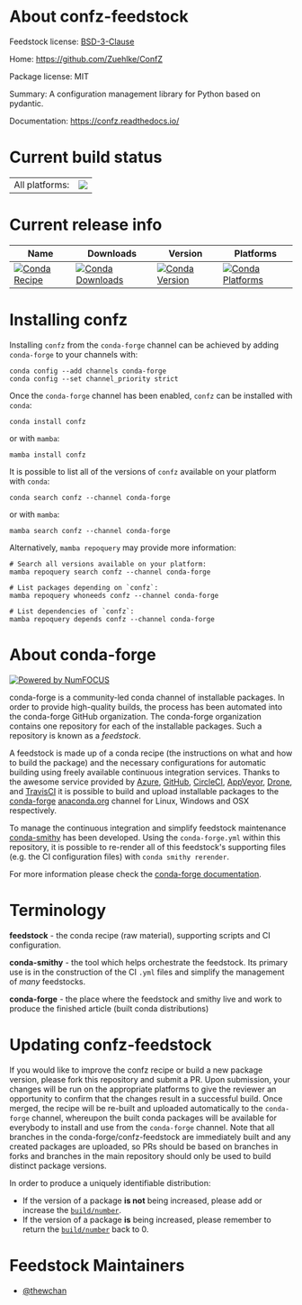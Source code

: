 About confz-feedstock
=====================

Feedstock license: [BSD-3-Clause](https://github.com/conda-forge/confz-feedstock/blob/main/LICENSE.txt)

Home: https://github.com/Zuehlke/ConfZ

Package license: MIT

Summary: A configuration management library for Python based on pydantic.

Documentation: https://confz.readthedocs.io/

Current build status
====================


<table><tr><td>All platforms:</td>
    <td>
      <a href="https://dev.azure.com/conda-forge/feedstock-builds/_build/latest?definitionId=14946&branchName=main">
        <img src="https://dev.azure.com/conda-forge/feedstock-builds/_apis/build/status/confz-feedstock?branchName=main">
      </a>
    </td>
  </tr>
</table>

Current release info
====================

| Name | Downloads | Version | Platforms |
| --- | --- | --- | --- |
| [![Conda Recipe](https://img.shields.io/badge/recipe-confz-green.svg)](https://anaconda.org/conda-forge/confz) | [![Conda Downloads](https://img.shields.io/conda/dn/conda-forge/confz.svg)](https://anaconda.org/conda-forge/confz) | [![Conda Version](https://img.shields.io/conda/vn/conda-forge/confz.svg)](https://anaconda.org/conda-forge/confz) | [![Conda Platforms](https://img.shields.io/conda/pn/conda-forge/confz.svg)](https://anaconda.org/conda-forge/confz) |

Installing confz
================

Installing `confz` from the `conda-forge` channel can be achieved by adding `conda-forge` to your channels with:

```
conda config --add channels conda-forge
conda config --set channel_priority strict
```

Once the `conda-forge` channel has been enabled, `confz` can be installed with `conda`:

```
conda install confz
```

or with `mamba`:

```
mamba install confz
```

It is possible to list all of the versions of `confz` available on your platform with `conda`:

```
conda search confz --channel conda-forge
```

or with `mamba`:

```
mamba search confz --channel conda-forge
```

Alternatively, `mamba repoquery` may provide more information:

```
# Search all versions available on your platform:
mamba repoquery search confz --channel conda-forge

# List packages depending on `confz`:
mamba repoquery whoneeds confz --channel conda-forge

# List dependencies of `confz`:
mamba repoquery depends confz --channel conda-forge
```


About conda-forge
=================

[![Powered by
NumFOCUS](https://img.shields.io/badge/powered%20by-NumFOCUS-orange.svg?style=flat&colorA=E1523D&colorB=007D8A)](https://numfocus.org)

conda-forge is a community-led conda channel of installable packages.
In order to provide high-quality builds, the process has been automated into the
conda-forge GitHub organization. The conda-forge organization contains one repository
for each of the installable packages. Such a repository is known as a *feedstock*.

A feedstock is made up of a conda recipe (the instructions on what and how to build
the package) and the necessary configurations for automatic building using freely
available continuous integration services. Thanks to the awesome service provided by
[Azure](https://azure.microsoft.com/en-us/services/devops/), [GitHub](https://github.com/),
[CircleCI](https://circleci.com/), [AppVeyor](https://www.appveyor.com/),
[Drone](https://cloud.drone.io/welcome), and [TravisCI](https://travis-ci.com/)
it is possible to build and upload installable packages to the
[conda-forge](https://anaconda.org/conda-forge) [anaconda.org](https://anaconda.org/)
channel for Linux, Windows and OSX respectively.

To manage the continuous integration and simplify feedstock maintenance
[conda-smithy](https://github.com/conda-forge/conda-smithy) has been developed.
Using the ``conda-forge.yml`` within this repository, it is possible to re-render all of
this feedstock's supporting files (e.g. the CI configuration files) with ``conda smithy rerender``.

For more information please check the [conda-forge documentation](https://conda-forge.org/docs/).

Terminology
===========

**feedstock** - the conda recipe (raw material), supporting scripts and CI configuration.

**conda-smithy** - the tool which helps orchestrate the feedstock.
                   Its primary use is in the construction of the CI ``.yml`` files
                   and simplify the management of *many* feedstocks.

**conda-forge** - the place where the feedstock and smithy live and work to
                  produce the finished article (built conda distributions)


Updating confz-feedstock
========================

If you would like to improve the confz recipe or build a new
package version, please fork this repository and submit a PR. Upon submission,
your changes will be run on the appropriate platforms to give the reviewer an
opportunity to confirm that the changes result in a successful build. Once
merged, the recipe will be re-built and uploaded automatically to the
`conda-forge` channel, whereupon the built conda packages will be available for
everybody to install and use from the `conda-forge` channel.
Note that all branches in the conda-forge/confz-feedstock are
immediately built and any created packages are uploaded, so PRs should be based
on branches in forks and branches in the main repository should only be used to
build distinct package versions.

In order to produce a uniquely identifiable distribution:
 * If the version of a package **is not** being increased, please add or increase
   the [``build/number``](https://docs.conda.io/projects/conda-build/en/latest/resources/define-metadata.html#build-number-and-string).
 * If the version of a package **is** being increased, please remember to return
   the [``build/number``](https://docs.conda.io/projects/conda-build/en/latest/resources/define-metadata.html#build-number-and-string)
   back to 0.

Feedstock Maintainers
=====================

* [@thewchan](https://github.com/thewchan/)


